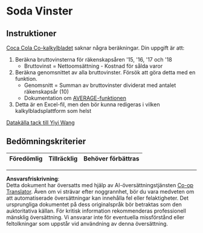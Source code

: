<!--
CO_OP_TRANSLATOR_METADATA:
{
  "original_hash": "f824bfdb8b12d33293913f76f5c787c5",
  "translation_date": "2025-08-26T21:12:06+00:00",
  "source_file": "2-Working-With-Data/06-non-relational/assignment.md",
  "language_code": "sv"
}
-->
# Soda Vinster

## Instruktioner

[Coca Cola Co-kalkylbladet](../../../../2-Working-With-Data/06-non-relational/CocaColaCo.xlsx) saknar några beräkningar. Din uppgift är att:

1. Beräkna bruttovinsterna för räkenskapsåren '15, '16, '17 och '18
    - Bruttovinst = Nettoomsättning - Kostnad för sålda varor
1. Beräkna genomsnittet av alla bruttovinster. Försök att göra detta med en funktion.
    - Genomsnitt = Summan av bruttovinster dividerat med antalet räkenskapsår (10)
    - Dokumentation om [AVERAGE-funktionen](https://support.microsoft.com/en-us/office/average-function-047bac88-d466-426c-a32b-8f33eb960cf6)
1. Detta är en Excel-fil, men den bör kunna redigeras i vilken kalkylbladsplattform som helst

[Datakälla tack till Yiyi Wang](https://www.kaggle.com/yiyiwang0826/cocacola-excel)

## Bedömningskriterier

Föredömlig | Tillräcklig | Behöver förbättras
--- | --- | --- |

---

**Ansvarsfriskrivning**:  
Detta dokument har översatts med hjälp av AI-översättningstjänsten [Co-op Translator](https://github.com/Azure/co-op-translator). Även om vi strävar efter noggrannhet, bör du vara medveten om att automatiserade översättningar kan innehålla fel eller felaktigheter. Det ursprungliga dokumentet på dess originalspråk bör betraktas som den auktoritativa källan. För kritisk information rekommenderas professionell mänsklig översättning. Vi ansvarar inte för eventuella missförstånd eller feltolkningar som uppstår vid användning av denna översättning.